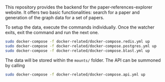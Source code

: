 This repository provides the backend for the paper-references-explorer website. 
It offers two basic functionalities: 
search for a paper and generation of the graph data for a set of papers.

To setup the data, execute the commands individually. Once the watcher exits, exit the command
and run the next one.
```bash
sudo docker-compose -f docker-related/docker-compose.redis.yml up
sudo docker-compose -f docker-related/docker-compose.postgres.yml up
sudo docker-compose -f docker-related/docker-compose.blast.yml up
```

The data will be stored within the `mounts/` folder. The API can be summoned by calling
```bash
sudo docker-compose -f docker-related/docker-compose.api.yml up
```